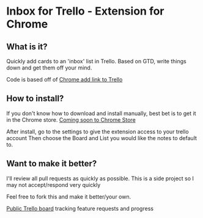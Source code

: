Inbox for Trello - Extension for Chrome
=========================

What is it?
---------
Quickly add cards to an 'inbox' list in Trello. Based on GTD, write things down and get them off your mind.

Code is based off of [Chrome add link to Trello](https://github.com/omgmog/chrome-add-link-to-trello)

How to install?
------------
If you don't know how to download and install manually, best bet is to get it in the Chrome store.
[Coming soon to Chrome Store](https://chrome.google.com/webstore/category/extensions)

After install, go to the settings to give the extension access to your trello account
Then choose the Board and List you would like the notes to default to.

Want to make it better?
------------------
I'll review all pull requests as quickly as possible. This is a side project so I may not accept/respond very quickly

Feel free to fork this and make it better/your own.

[Public Trello board](https://trello.com/b/dIPhSFto/inbox-for-trello) tracking feature requests and progress
